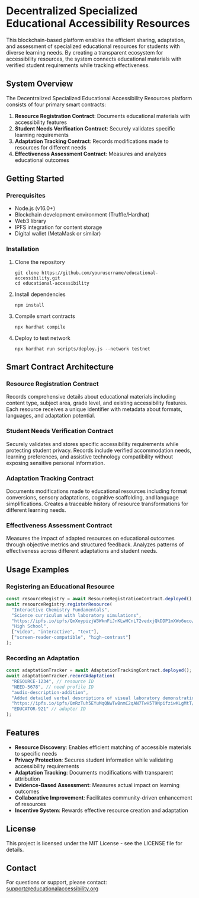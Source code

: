 # Decentralized Specialized Educational Accessibility Resources

This blockchain-based platform enables the efficient sharing, adaptation, and assessment of specialized educational resources for students with diverse learning needs. By creating a transparent ecosystem for accessibility resources, the system connects educational materials with verified student requirements while tracking effectiveness.

## System Overview

The Decentralized Specialized Educational Accessibility Resources platform consists of four primary smart contracts:

1. **Resource Registration Contract**: Documents educational materials with accessibility features
2. **Student Needs Verification Contract**: Securely validates specific learning requirements
3. **Adaptation Tracking Contract**: Records modifications made to resources for different needs
4. **Effectiveness Assessment Contract**: Measures and analyzes educational outcomes

## Getting Started

### Prerequisites

- Node.js (v16.0+)
- Blockchain development environment (Truffle/Hardhat)
- Web3 library
- IPFS integration for content storage
- Digital wallet (MetaMask or similar)

### Installation

1. Clone the repository
   ```
   git clone https://github.com/yourusername/educational-accessibility.git
   cd educational-accessibility
   ```

2. Install dependencies
   ```
   npm install
   ```

3. Compile smart contracts
   ```
   npx hardhat compile
   ```

4. Deploy to test network
   ```
   npx hardhat run scripts/deploy.js --network testnet
   ```

## Smart Contract Architecture

### Resource Registration Contract
Records comprehensive details about educational materials including content type, subject area, grade level, and existing accessibility features. Each resource receives a unique identifier with metadata about formats, languages, and adaptation potential.

### Student Needs Verification Contract
Securely validates and stores specific accessibility requirements while protecting student privacy. Records include verified accommodation needs, learning preferences, and assistive technology compatibility without exposing sensitive personal information.

### Adaptation Tracking Contract
Documents modifications made to educational resources including format conversions, sensory adaptations, cognitive scaffolding, and language simplifications. Creates a traceable history of resource transformations for different learning needs.

### Effectiveness Assessment Contract
Measures the impact of adapted resources on educational outcomes through objective metrics and structured feedback. Analyzes patterns of effectiveness across different adaptations and student needs.

## Usage Examples

### Registering an Educational Resource
```javascript
const resourceRegistry = await ResourceRegistrationContract.deployed();
await resourceRegistry.registerResource(
  "Interactive Chemistry Fundamentals",
  "Science curriculum with laboratory simulations",
  "https://ipfs.io/ipfs/QmXoypizjW3WknFiJnKLwHCnL72vedxjQkDDP1mXWo6uco/resource.json",
  "High School",
  ["video", "interactive", "text"],
  ["screen-reader-compatible", "high-contrast"]
);
```

### Recording an Adaptation
```javascript
const adaptationTracker = await AdaptationTrackingContract.deployed();
await adaptationTracker.recordAdaptation(
  "RESOURCE-1234", // resource ID
  "NEED-5678", // need profile ID
  "audio-description-addition",
  "Added detailed verbal descriptions of visual laboratory demonstrations",
  "https://ipfs.io/ipfs/QmRzTuh5EYuMqQNwTwBnmC2qAN7TwH5T9NpifziwKLgMtT/adaptation.json",
  "EDUCATOR-921" // adapter ID
);
```

## Features

- **Resource Discovery**: Enables efficient matching of accessible materials to specific needs
- **Privacy Protection**: Secures student information while validating accessibility requirements
- **Adaptation Tracking**: Documents modifications with transparent attribution
- **Evidence-Based Assessment**: Measures actual impact on learning outcomes
- **Collaborative Improvement**: Facilitates community-driven enhancement of resources
- **Incentive System**: Rewards effective resource creation and adaptation

## License

This project is licensed under the MIT License - see the LICENSE file for details.

## Contact

For questions or support, please contact: support@educationalaccessibility.org
